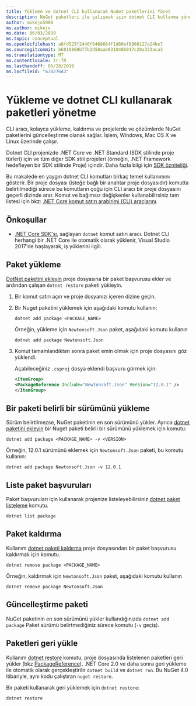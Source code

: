```yaml
---
title: Yükleme ve dotnet CLI kullanarak NuGet paketlerini Yönet
description: NuGet paketleri ile çalışmak için dotnet CLI kullanma yönergeleri.
author: mikejo5000
ms.author: mikejo
ms.date: 06/03/2019
ms.topic: conceptual
ms.openlocfilehash: a8fd525f2446f9468664f1d80ef8808127a24be7
ms.sourcegitcommit: b6810860b77b2d50aab031040b047c20a333aca3
ms.translationtype: MT
ms.contentlocale: tr-TR
ms.lasthandoff: 06/28/2019
ms.locfileid: "67427643"
---
```

# <a name="install-and-manage-packages-using-the-dotnet-cli"></a>Yükleme ve dotnet CLI kullanarak paketleri yönetme

CLI aracı, kolayca yükleme, kaldırma ve projelerde ve çözümlerde NuGet paketlerini güncelleştirme olanak sağlar. İşlem, Windows, Mac OS X ve Linux üzerinde çalışır.

Dotnet CLI projenizde .NET Core ve .NET Standard (SDK stilinde proje türleri) için ve tüm diğer SDK stili projeleri (örneğin, .NET Framework hedefleyen bir SDK stilinde Proje) içindir. Daha fazla bilgi için [SDK özniteliği](/dotnet/core/tools/csproj#additions).

Bu makalede en yaygın dotnet CLI komutları birkaç temel kullanımını gösterir. Bir proje dosyası (isteğe bağlı bir anahtar proje dosyasıdır) komutta belirtilmediği sürece bu komutların çoğu için CLI aracı bir proje dosyasını geçerli dizinde arar. Komut ve bağımsız değişkenler kullanabilirsiniz tam listesi için bkz: [.NET Core komut satırı arabirimi (CLI) araçlarını](../tools/dotnet-commands.md).

## <a name="prerequisites"></a>Önkoşullar

- [.NET Core SDK'sı](https://www.microsoft.com/net/download/), sağlayan `dotnet` komut satırı aracı. Dotnet CLI herhangi bir .NET Core ile otomatik olarak yüklenir, Visual Studio 2017'de başlayarak, iş yüklerini ilgili.

## <a name="install-a-package"></a>Paket yükleme

[DotNet paketini ekleyin](/dotnet/core/tools/dotnet-add-package?tabs=netcore2x) proje dosyasına bir paket başvurusu ekler ve ardından çalışan `dotnet restore` paketi yükleyin.

1. Bir komut satırı açın ve proje dosyanızı içeren dizine geçin.

2. Bir Nuget paketini yüklemek için aşağıdaki komutu kullanın:

    ```cli
    dotnet add package <PACKAGE_NAME>
    ```

    Örneğin, yükleme için `Newtonsoft.Json` paket, aşağıdaki komutu kullanın

    ```cli
    dotnet add package Newtonsoft.Json
    ```

3. Komut tamamlandıktan sonra paket emin olmak için proje dosyasını göz yüklendi.

   Açabileceğiniz `.csproj` dosya eklendi başvuru görmek için:

    ```xml
   <ItemGroup>
    <PackageReference Include="Newtonsoft.Json" Version="12.0.1" />
   </ItemGroup>
    ```

## <a name="install-a-specific-version-of-a-package"></a>Bir paketi belirli bir sürümünü yükleme

Sürüm belirtilmezse, NuGet paketinin en son sürümünü yükler. Ayrıca [dotnet paketini ekleyin](/dotnet/core/tools/dotnet-add-package?tabs=netcore2x) bir Nuget paketi belirli bir sürümünü yüklemek için komutu:

```cli
dotnet add package <PACKAGE_NAME> -v <VERSION>
```

Örneğin, 12.0.1 sürümünü eklemek için `Newtonsoft.Json` paketi, bu komutu kullanın:

```cli
dotnet add package Newtonsoft.Json -v 12.0.1
```

## <a name="list-package-references"></a>Liste paket başvuruları

Paket başvuruları için kullanarak projenize listeleyebilirsiniz [dotnet paket listeleme](/dotnet/core/tools/dotnet-list-package?tabs=netcore2x) komutu.

```cli
dotnet list package
```

## <a name="remove-a-package"></a>Paket kaldırma

Kullanım [dotnet paketi kaldırma](/dotnet/core/tools/dotnet-remove-package?tabs=netcore2x) proje dosyasından bir paket başvurusu kaldırmak için komutu.

```cli
dotnet remove package <PACKAGE_NAME>
```

Örneğin, kaldırmak için `Newtonsoft.Json` paket, aşağıdaki komutu kullanın

```cli
dotnet remove package Newtonsoft.Json
```

## <a name="update-a-package"></a>Güncelleştirme paketi

NuGet paketinin en son sürümünü yükler kullandığınızda `dotnet add package` Paket sürümü belirtmediğiniz sürece komutu (`-v` geçiş).

## <a name="restore-packages"></a>Paketleri geri yükle

Kullanım [dotnet restore](/dotnet/core/tools/dotnet-restore?tabs=netcore2x) komutu, proje dosyasında listelenen paketleri geri yükler (bkz [PackageReference](../consume-packages/package-references-in-project-files.md)). .NET Core 2.0 ve daha sonra geri yükleme ile otomatik olarak gerçekleştirilir `dotnet build` ve `dotnet run`. Bu NuGet 4.0 itibariyle, aynı kodu çalıştıran `nuget restore`.

Bir paketi kullanarak geri yüklemek için `dotnet restore`:

```cli
dotnet restore 
```
